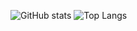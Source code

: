 ![GitHub stats](https://github-readme-stats.vercel.app/api?username=JadKHaddad&show_icons=true)
![Top Langs](https://github-readme-stats.vercel.app/api/top-langs/?username=JadKHaddad)
